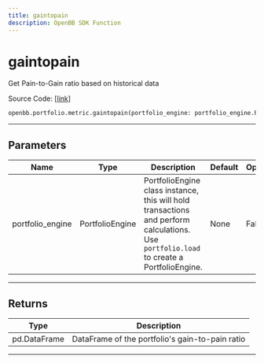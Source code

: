 ```yaml
---
title: gaintopain
description: OpenBB SDK Function
---
```


# gaintopain

Get Pain-to-Gain ratio based on historical data

Source Code: [[link](https://github.com/OpenBB-finance/OpenBBTerminal/tree/main/openbb_terminal/portfolio/portfolio_model.py#L1313)]

```python
openbb.portfolio.metric.gaintopain(portfolio_engine: portfolio_engine.PortfolioEngine)
```

---

## Parameters

| Name | Type | Description | Default | Optional |
| ---- | ---- | ----------- | ------- | -------- |
| portfolio_engine | PortfolioEngine | PortfolioEngine class instance, this will hold transactions and perform calculations.<br/>Use `portfolio.load` to create a PortfolioEngine. | None | False |


---

## Returns

| Type | Description |
| ---- | ----------- |
| pd.DataFrame | DataFrame of the portfolio's gain-to-pain ratio |
---

